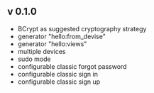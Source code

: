 v 0.1.0
-----------

- BCrypt as suggested cryptography strategy
- generator "hello:from_devise"
- generator "hello:views"
- multiple devices
- sudo mode
- configurable classic forgot password
- configurable classic sign in
- configurable classic sign up
